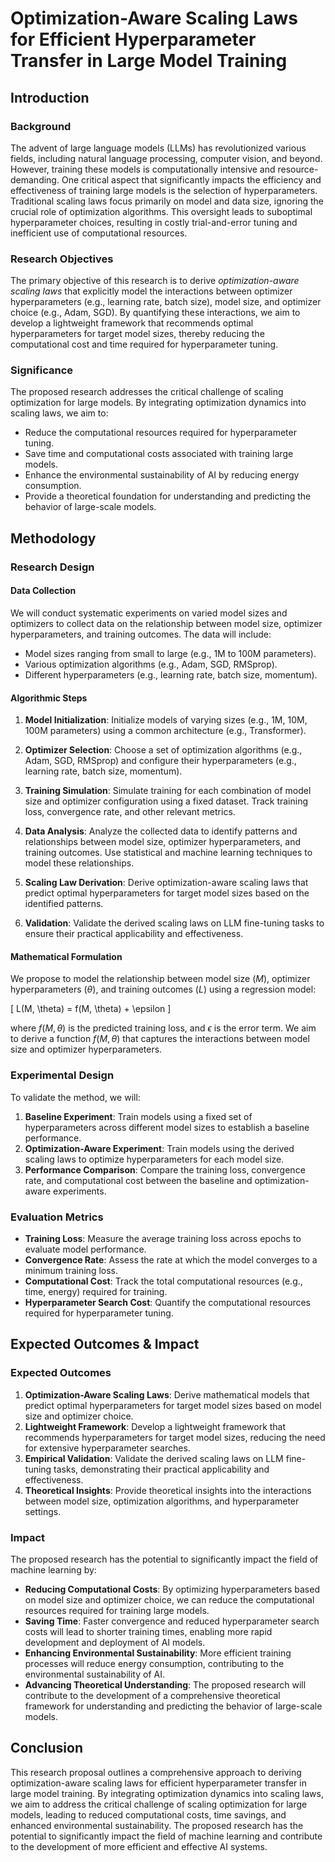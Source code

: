 # Optimization-Aware Scaling Laws for Efficient Hyperparameter Transfer in Large Model Training

## Introduction

### Background

The advent of large language models (LLMs) has revolutionized various fields, including natural language processing, computer vision, and beyond. However, training these models is computationally intensive and resource-demanding. One critical aspect that significantly impacts the efficiency and effectiveness of training large models is the selection of hyperparameters. Traditional scaling laws focus primarily on model and data size, ignoring the crucial role of optimization algorithms. This oversight leads to suboptimal hyperparameter choices, resulting in costly trial-and-error tuning and inefficient use of computational resources.

### Research Objectives

The primary objective of this research is to derive *optimization-aware scaling laws* that explicitly model the interactions between optimizer hyperparameters (e.g., learning rate, batch size), model size, and optimizer choice (e.g., Adam, SGD). By quantifying these interactions, we aim to develop a lightweight framework that recommends optimal hyperparameters for target model sizes, thereby reducing the computational cost and time required for hyperparameter tuning.

### Significance

The proposed research addresses the critical challenge of scaling optimization for large models. By integrating optimization dynamics into scaling laws, we aim to:
- Reduce the computational resources required for hyperparameter tuning.
- Save time and computational costs associated with training large models.
- Enhance the environmental sustainability of AI by reducing energy consumption.
- Provide a theoretical foundation for understanding and predicting the behavior of large-scale models.

## Methodology

### Research Design

#### Data Collection

We will conduct systematic experiments on varied model sizes and optimizers to collect data on the relationship between model size, optimizer hyperparameters, and training outcomes. The data will include:
- Model sizes ranging from small to large (e.g., 1M to 100M parameters).
- Various optimization algorithms (e.g., Adam, SGD, RMSprop).
- Different hyperparameters (e.g., learning rate, batch size, momentum).

#### Algorithmic Steps

1. **Model Initialization**: Initialize models of varying sizes (e.g., 1M, 10M, 100M parameters) using a common architecture (e.g., Transformer).

2. **Optimizer Selection**: Choose a set of optimization algorithms (e.g., Adam, SGD, RMSprop) and configure their hyperparameters (e.g., learning rate, batch size, momentum).

3. **Training Simulation**: Simulate training for each combination of model size and optimizer configuration using a fixed dataset. Track training loss, convergence rate, and other relevant metrics.

4. **Data Analysis**: Analyze the collected data to identify patterns and relationships between model size, optimizer hyperparameters, and training outcomes. Use statistical and machine learning techniques to model these relationships.

5. **Scaling Law Derivation**: Derive optimization-aware scaling laws that predict optimal hyperparameters for target model sizes based on the identified patterns.

6. **Validation**: Validate the derived scaling laws on LLM fine-tuning tasks to ensure their practical applicability and effectiveness.

#### Mathematical Formulation

We propose to model the relationship between model size ($M$), optimizer hyperparameters ($\theta$), and training outcomes ($L$) using a regression model:

\[ L(M, \theta) = f(M, \theta) + \epsilon \]

where $f(M, \theta)$ is the predicted training loss, and $\epsilon$ is the error term. We aim to derive a function $f(M, \theta)$ that captures the interactions between model size and optimizer hyperparameters.

### Experimental Design

To validate the method, we will:
1. **Baseline Experiment**: Train models using a fixed set of hyperparameters across different model sizes to establish a baseline performance.
2. **Optimization-Aware Experiment**: Train models using the derived scaling laws to optimize hyperparameters for each model size.
3. **Performance Comparison**: Compare the training loss, convergence rate, and computational cost between the baseline and optimization-aware experiments.

### Evaluation Metrics

- **Training Loss**: Measure the average training loss across epochs to evaluate model performance.
- **Convergence Rate**: Assess the rate at which the model converges to a minimum training loss.
- **Computational Cost**: Track the total computational resources (e.g., time, energy) required for training.
- **Hyperparameter Search Cost**: Quantify the computational resources required for hyperparameter tuning.

## Expected Outcomes & Impact

### Expected Outcomes

1. **Optimization-Aware Scaling Laws**: Derive mathematical models that predict optimal hyperparameters for target model sizes based on model size and optimizer choice.
2. **Lightweight Framework**: Develop a lightweight framework that recommends hyperparameters for target model sizes, reducing the need for extensive hyperparameter searches.
3. **Empirical Validation**: Validate the derived scaling laws on LLM fine-tuning tasks, demonstrating their practical applicability and effectiveness.
4. **Theoretical Insights**: Provide theoretical insights into the interactions between model size, optimization algorithms, and hyperparameter settings.

### Impact

The proposed research has the potential to significantly impact the field of machine learning by:
- **Reducing Computational Costs**: By optimizing hyperparameters based on model size and optimizer choice, we can reduce the computational resources required for training large models.
- **Saving Time**: Faster convergence and reduced hyperparameter search costs will lead to shorter training times, enabling more rapid development and deployment of AI models.
- **Enhancing Environmental Sustainability**: More efficient training processes will reduce energy consumption, contributing to the environmental sustainability of AI.
- **Advancing Theoretical Understanding**: The proposed research will contribute to the development of a comprehensive theoretical framework for understanding and predicting the behavior of large-scale models.

## Conclusion

This research proposal outlines a comprehensive approach to deriving optimization-aware scaling laws for efficient hyperparameter transfer in large model training. By integrating optimization dynamics into scaling laws, we aim to address the critical challenge of scaling optimization for large models, leading to reduced computational costs, time savings, and enhanced environmental sustainability. The proposed research has the potential to significantly impact the field of machine learning and contribute to the development of more efficient and effective AI systems.